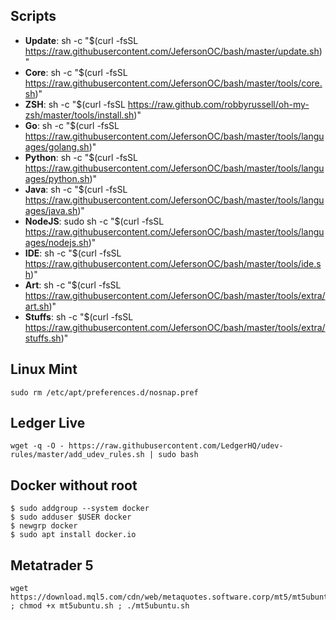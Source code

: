 ## Scripts

* **Update**: sh -c "$(curl -fsSL https://raw.githubusercontent.com/JefersonOC/bash/master/update.sh)"
* **Core**: sh -c "$(curl -fsSL https://raw.githubusercontent.com/JefersonOC/bash/master/tools/core.sh)"
* **ZSH**: sh -c "$(curl -fsSL https://raw.github.com/robbyrussell/oh-my-zsh/master/tools/install.sh)"
* **Go**: sh -c "$(curl -fsSL https://raw.githubusercontent.com/JefersonOC/bash/master/tools/languages/golang.sh)"
* **Python**: sh -c "$(curl -fsSL https://raw.githubusercontent.com/JefersonOC/bash/master/tools/languages/python.sh)"
* **Java**: sh -c "$(curl -fsSL https://raw.githubusercontent.com/JefersonOC/bash/master/tools/languages/java.sh)"
* **NodeJS**: sudo sh -c "$(curl -fsSL https://raw.githubusercontent.com/JefersonOC/bash/master/tools/languages/nodejs.sh)"
* **IDE**: sh -c "$(curl -fsSL https://raw.githubusercontent.com/JefersonOC/bash/master/tools/ide.sh)"
* **Art**: sh -c "$(curl -fsSL https://raw.githubusercontent.com/JefersonOC/bash/master/tools/extra/art.sh)"
* **Stuffs**: sh -c "$(curl -fsSL https://raw.githubusercontent.com/JefersonOC/bash/master/tools/extra/stuffs.sh)"

## Linux Mint
```
sudo rm /etc/apt/preferences.d/nosnap.pref
```

## Ledger Live
```
wget -q -O - https://raw.githubusercontent.com/LedgerHQ/udev-rules/master/add_udev_rules.sh | sudo bash
```

## Docker without root
```
$ sudo addgroup --system docker
$ sudo adduser $USER docker
$ newgrp docker
$ sudo apt install docker.io
```

## Metatrader 5
```
wget https://download.mql5.com/cdn/web/metaquotes.software.corp/mt5/mt5ubuntu.sh ; chmod +x mt5ubuntu.sh ; ./mt5ubuntu.sh
```
